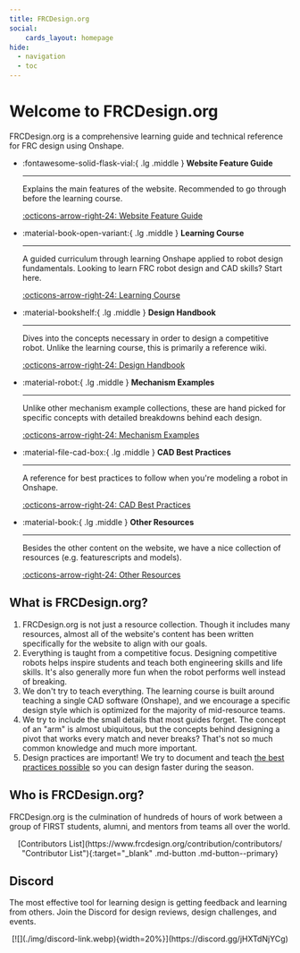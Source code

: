 ```yaml
---
title: FRCDesign.org
social:
    cards_layout: homepage
hide:
  - navigation
  - toc
---
```


# Welcome to FRCDesign.org
FRCDesign.org is a comprehensive learning guide and technical reference for FRC design using Onshape.

<div class="grid cards" markdown>

-   :fontawesome-solid-flask-vial:{ .lg .middle } __Website Feature Guide__

    ---

    Explains the main features of the website. Recommended to go through before the learning course.

    [:octicons-arrow-right-24: Website Feature Guide](website-feature-guide.md)

-   :material-book-open-variant:{ .lg .middle } __Learning Course__

    ---

    A guided curriculum through learning Onshape applied to robot design fundamentals. Looking to learn FRC robot design and CAD skills? Start here.

    [:octicons-arrow-right-24: Learning Course](learning-course/index.md)

-   :material-bookshelf:{ .lg .middle } __Design Handbook__

    ---

    Dives into the concepts necessary in order to design a competitive robot. Unlike the learning course, this is primarily a reference wiki. 

    [:octicons-arrow-right-24: Design Handbook](design-handbook/index.md)

-   :material-robot:{ .lg .middle } __Mechanism Examples__

    ---

    Unlike other mechanism example collections, these are hand picked for specific concepts with detailed breakdowns behind each design.

    [:octicons-arrow-right-24: Mechanism Examples](mechanism-examples/index.md)

-   :material-file-cad-box:{ .lg .middle } __CAD Best Practices__

    ---

    A reference for best practices to follow when you're modeling a robot in Onshape.

    [:octicons-arrow-right-24: CAD Best Practices](best-practices/index.md)

-   :material-book:{ .lg .middle } __Other Resources__

    ---

    Besides the other content on the website, we have a nice collection of resources (e.g. featurescripts and models).

    [:octicons-arrow-right-24: Other Resources](resources/index.md)

</div>

## What is FRCDesign.org?

1. FRCDesign.org is not just a resource collection. Though it includes many resources, almost all of the website's content has been written specifically for the website to align with our goals.
2. Everything is taught from a competitive focus. Designing competitive robots helps inspire students and teach both engineering skills and life skills. It's also generally more fun when the robot performs well instead of breaking.
2. We don't try to teach everything. The learning course is built around teaching a single CAD software (Onshape), and we encourage a specific design style which is optimized for the majority of mid-resource teams. 
3. We try to include the small details that most guides forget. The concept of an "arm" is almost ubiquitous, but the concepts behind designing a pivot that works every match and never breaks? That's not so much common knowledge and much more important.
4. Design practices are important! We try to document and teach [the best practices possible](../docs/best-practices/index.md "Best Practices Page") so you can design faster during the season.  

## Who is FRCDesign.org?

FRCDesign.org is the culmination of hundreds of hours of work between a group of FIRST students, alumni, and mentors from teams all over the world. 

<center>
[Contributors List](https://www.frcdesign.org/contribution/contributors/ "Contributor List"){:target="_blank"  .md-button .md-button--primary}
</center>

## Discord
The most effective tool for learning design is getting feedback and learning from others. Join the Discord for design reviews, design challenges, and events. 

<center>[![](./img/discord-link.webp){width=20%}](https://discord.gg/jHXTdNjYCg)</center>


<br>